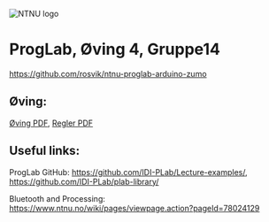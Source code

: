 ![NTNU logo](https://qore.no/res/ntnu-logo-100.png)

# ProgLab, Øving 4, Gruppe14
https://github.com/rosvik/ntnu-proglab-arduino-zumo

## Øving:
[Øving PDF](https://ntnu.download/TDT4112/Øvinger/Øving%204_2017%20Robotkonkurranse.pdf), [Regler PDF](https://ntnu.download/TDT4112/Øvinger/Øving%204_2017%20Regelverk%20for%20Zumo%20robotkonkurranse.pdf)

## Useful links:
ProgLab GitHub:
https://github.com/IDI-PLab/Lecture-examples/,
https://github.com/IDI-PLab/plab-library/

Bluetooth and Processing:
https://www.ntnu.no/wiki/pages/viewpage.action?pageId=78024129
